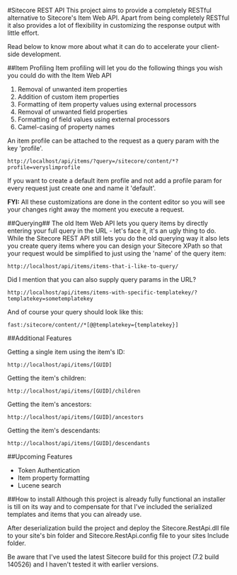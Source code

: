 #Sitecore REST API
This project aims to provide a completely RESTful alternative to Sitecore's Item Web API. Apart from being completely RESTful it also provides a lot of flexibility in customizing the response output with little effort.

Read below to know more about what it can do to accelerate your client-side development.

##Item Profiling
Item profiling will let you do the following things you wish you could do with the Item Web API

1. Removal of unwanted item properties
2. Addition of custom item properties
3. Formatting of item property values using external processors
3. Removal of unwanted field properties
4. Formatting of field values using external processors
5. Camel-casing of property names

An item profile can be attached to the request as a query param with the key 'profile'.
```
http://localhost/api/items/?query=/sitecore/content/*?profile=veryslimprofile
```
If you want to create a default item profile and not add a profile param for every request just create one and name it 'default'.

**FYI:** All these customizations are done in the content editor so you will see your changes right away the moment you execute a request.

##Querying##
The old Item Web API lets you query items by directly entering your full query in the URL - let's face it, it's an ugly thing to do. While the Sitecore REST API still lets you do the old querying way it also lets you create query items where you can design your Sitecore XPath so that your request would be simplified to just using the 'name' of the query item:

```
http://localhost/api/items/items-that-i-like-to-query/
```

Did I mention that you can also supply query params in the URL?

```
http://localhost/api/items/items-with-specific-templatekey/?templatekey=sometemplatekey
```

And of course your query should look like this:
```
fast:/sitecore/content//*[@@templatekey={templatekey}]
```
##Additional Features


Getting a single item using the item's ID:
```
http://localhost/api/items/[GUID]
```
Getting the item's children:
```
http://localhost/api/items/[GUID]/children
```
Getting the item's ancestors:
```
http://localhost/api/items/[GUID]/ancestors
```
Getting the item's descendants:
```
http://localhost/api/items/[GUID]/descendants
```
##Upcoming Features
* Token Authentication
* Item property formatting
* Lucene search

##How to install
Although this project is already fully functional an installer is till on its way and to compensate for that I've included the serialized templates and items that you can already use.

After deserialization build the project and deploy the Sitecore.RestApi.dll file to your site's bin folder and Sitecore.RestApi.config file to your sites Include folder.

Be aware that I've used the latest Sitecore build for this project (7.2 build 140526) and I haven't tested it with earlier versions.
